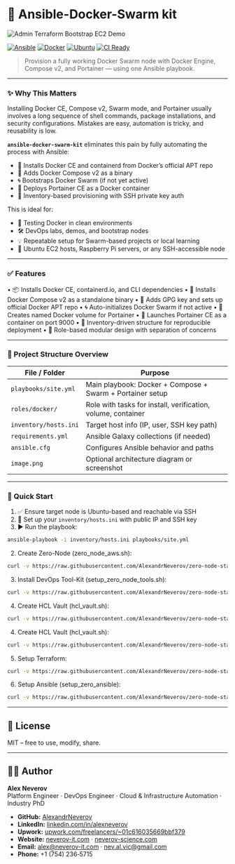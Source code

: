 # 🐳 Ansible-Docker-Swarm kit

![Admin Terraform Bootstrap EC2 Demo](https://raw.githubusercontent.com/AlexandrNeverov/ansible_docker_setup/main/image.png)

[![Ansible](https://img.shields.io/badge/Ansible-Docker--Swarm--Provisioning-EE0000?style=for-the-badge&logo=ansible&logoColor=white)](https://github.com/AlexandrNeverov/ansible_docker_setup)
[![Docker](https://img.shields.io/badge/Docker-Container--Platform-2496ED?style=for-the-badge&logo=docker&logoColor=white)](https://www.docker.com/)
[![Ubuntu](https://img.shields.io/badge/Ubuntu-Tested--on--Ubuntu-E95420?style=for-the-badge&logo=ubuntu&logoColor=white)](https://ubuntu.com/)
[![CI Ready](https://img.shields.io/badge/CI--Ready-Automated--Setup-brightgreen?style=for-the-badge)]()

> Provision a fully working Docker Swarm node with Docker Engine, Compose v2, and Portainer — using one Ansible playbook.

---

### ✨ Why This Matters

Installing Docker CE, Compose v2, Swarm mode, and Portainer usually involves a long sequence of shell commands, package installations, and security configurations. Mistakes are easy, automation is tricky, and reusability is low.

**`ansible-docker-swarm-kit`** eliminates this pain by fully automating the process with Ansible:

- 🧩 Installs Docker CE and containerd from Docker’s official APT repo  
- 🧰 Adds Docker Compose v2 as a binary  
- 🌀 Bootstraps Docker Swarm (if not yet active)  
- 🚀 Deploys Portainer CE as a Docker container  
- 🧭 Inventory-based provisioning with SSH private key auth  

This is ideal for:

- 🧪 Testing Docker in clean environments  
- 🛠️ DevOps labs, demos, and bootstrap nodes  
- 💡 Repeatable setup for Swarm-based projects or local learning  
- 🐧 Ubuntu EC2 hosts, Raspberry Pi servers, or any SSH-accessible node

---

### ✅ Features

• 📦 Installs Docker CE, containerd.io, and CLI dependencies
• 🧱 Installs Docker Compose v2 as a standalone binary
• 🔐 Adds GPG key and sets up official Docker APT repo
• 🌀 Auto-initializes Docker Swarm if not active
• 🧰 Creates named Docker volume for Portainer
• 🚀 Launches Portainer CE as a container on port 9000
• 🧩 Inventory-driven structure for reproducible deployment
• 🧭 Role-based modular design with separation of concerns

---

### 📁 Project Structure Overview

| File / Folder          | Purpose                                                        |
|------------------------|----------------------------------------------------------------|
| `playbooks/site.yml`   | Main playbook: Docker + Compose + Swarm + Portainer setup      |
| `roles/docker/`        | Role with tasks for install, verification, volume, container   |
| `inventory/hosts.ini`  | Target host info (IP, user, SSH key path)                      |
| `requirements.yml`     | Ansible Galaxy collections (if needed)                         |
| `ansible.cfg`          | Configures Ansible behavior and paths                          |
| `image.png`            | Optional architecture diagram or screenshot                    |

---

### 🚀 Quick Start

1. ✅ Ensure target node is Ubuntu-based and reachable via SSH  
2. 🔑 Set up your `inventory/hosts.ini` with public IP and SSH key  
3. ▶️ Run the playbook:

```bash
ansible-playbook -i inventory/hosts.ini playbooks/site.yml
```

2. Create Zero-Node (zero_node_aws.sh):
```bash
curl -v https://raw.githubusercontent.com/AlexandrNeverov/zero-node-stack-full/refs/heads/main/boot/create_zero_node_aws.sh | bash - 
```

3. Install DevOps Tool-Kit (setup_zero_node_tools.sh):
```bash
curl -v https://raw.githubusercontent.com/AlexandrNeverov/zero-node-stack-full/refs/heads/main/boot/setup_zero_node_tools.sh | bash - 
```

4. Create HCL Vault (hcl_vault.sh):
```bash
curl -v https://raw.githubusercontent.com/AlexandrNeverov/zero-node-stack-full/refs/heads/main/boot/hcl_vault.sh | bash -
```

4. Create HCL Vault (hcl_vault.sh):
```bash
curl -v https://raw.githubusercontent.com/AlexandrNeverov/zero-node-stack-full/refs/heads/main/boot/hcl_vault.sh | bash -
```

5. Setup Terraform:
```bash
curl -v https://raw.githubusercontent.com/AlexandrNeverov/zero-node-stack-full/refs/heads/main/boot/setup_zero_terraform.sh | bash -
```

6. Setup Ansible (setup_zero_ansible):
```bash
curl -v https://raw.githubusercontent.com/AlexandrNeverov/zero-node-stack-full/refs/heads/main/boot/setup_zero_ansible.sh | bash -
```

---

## 📄 License

MIT – free to use, modify, share.

---

## 👨‍💻 Author

**Alex Neverov**  
Platform Engineer · DevOps Engineer · Cloud & Infrastructure Automation · Industry PhD

- **GitHub:** [AlexandrNeverov](https://github.com/AlexandrNeverov)  
- **LinkedIn:** [linkedin.com/in/alexneverov](https://www.linkedin.com/in/alexneverov)  
- **Upwork:** [upwork.com/freelancers/~01c616035669bbf379](https://www.upwork.com/freelancers/~01c616035669bbf379)  
- **Website:** [neverov-it.com](https://neverov-it.com) · [neverov-science.com](https://neverov-science.com)  
- **Email:** [alex@neverov-it.com](mailto:alex@neverov-it.com) · [nev.al.vic@gmail.com](mailto:nav.al.vic@.com)
- **Phone:** +1 (754) 236‑5715
